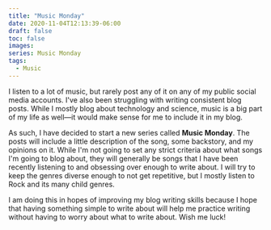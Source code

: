 ```yaml
---
title: "Music Monday"
date: 2020-11-04T12:13:39-06:00
draft: false
toc: false
images:
series: Music Monday
tags:
  - Music
---
```


I listen to a lot of music, but rarely post any of it on any of my public social
 media accounts.
I've also been struggling with writing consistent blog posts. While I mostly
blog about technology and science, music is a big part of my life as well—it
would make sense for me to include it in my blog.
<!--more-->
As such, I have decided to start a new series called **Music Monday**. The posts
will include a little description of the song, some backstory, and my opinions
on it. While I'm not going to set any strict criteria about what songs I'm going
to blog about, they will generally be songs that I have been recently listening
to and obsessing over enough to write about. I will try to keep the genres
diverse enough to not get repetitive, but I mostly listen to Rock and its many
child genres.

I am doing this in hopes of improving my blog writing skills because I hope that
having something simple to write about will help me practice writing without having to
worry about what to write about. Wish me luck!


